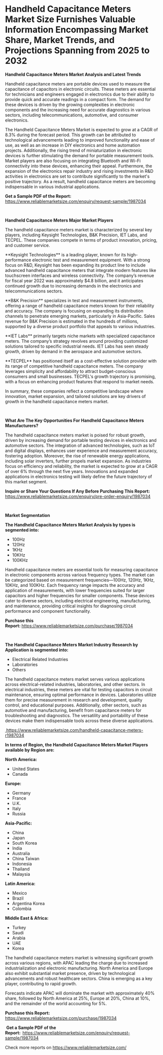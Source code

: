 <p><h1>Handheld Capacitance Meters Market Size Furnishes Valuable Information Encompassing Market Share, Market Trends, and Projections Spanning from 2025 to 2032</h1></p><p><strong>Handheld Capacitance Meters Market Analysis and Latest Trends</strong></p>
<p><p>Handheld capacitance meters are portable devices used to measure the capacitance of capacitors in electronic circuits. These meters are essential for technicians and engineers engaged in electronics due to their ability to provide quick and accurate readings in a compact form. The demand for these devices is driven by the growing complexities in electronic components and the increasing need for accurate diagnostics in various sectors, including telecommunications, automotive, and consumer electronics.</p><p>The Handheld Capacitance Meters Market is expected to grow at a CAGR of 8.3% during the forecast period. This growth can be attributed to technological advancements leading to improved functionality and ease of use, as well as an increase in DIY electronics and home automation projects. Additionally, the rising trend of miniaturization in electronic devices is further stimulating the demand for portable measurement tools. Market players are also focusing on integrating Bluetooth and Wi-Fi connectivity into these devices, enhancing their appeal. Furthermore, the expansion of the electronics repair industry and rising investments in R&D activities in electronics are set to contribute significantly to the market's positive trajectory. As a result, handheld capacitance meters are becoming indispensable in various industrial applications.</p></p>
<p><strong>Get a Sample PDF of the Report:&nbsp;</strong> <a href="https://www.reliablemarketsize.com/enquiry/request-sample/1987034?utm_campaign=2948&utm_medium=2&utm_source=Github&utm_content=ia&utm_term=07042025&utm_id=handheld-capacitance-meters">https://www.reliablemarketsize.com/enquiry/request-sample/1987034</a></p>
<p>&nbsp;</p>
<p><strong>Handheld Capacitance Meters Major Market Players</strong></p>
<p><p>The handheld capacitance meters market is characterized by several key players, including Keysight Technologies, B&K Precision, IET Labs, and TECPEL. These companies compete in terms of product innovation, pricing, and customer service.</p><p>**Keysight Technologies** is a leading player, known for its high-performance electronic test and measurement equipment. With a strong focus on R&D, Keysight has been expanding its product line to include advanced handheld capacitance meters that integrate modern features like touchscreen interfaces and wireless connectivity. The company’s revenue for fiscal year 2022 was approximately $4.8 billion, and it anticipates continued growth due to increasing demands in the electronics and telecommunications sectors.</p><p>**B&K Precision** specializes in test and measurement instruments, offering a range of handheld capacitance meters known for their reliability and accuracy. The company is focusing on expanding its distribution channels to penetrate emerging markets, particularly in Asia-Pacific. Sales revenue for B&K Precision is estimated in the hundreds of millions, supported by a diverse product portfolio that appeals to various industries.</p><p>**IET Labs** primarily targets niche markets with specialized capacitance meters. The company’s strategy revolves around providing customized solutions tailored to specific industrial needs. IET Labs has seen steady growth, driven by demand in the aerospace and automotive sectors.</p><p>**TECPEL** has positioned itself as a cost-effective solution provider with its range of competitive handheld capacitance meters. The company leverages simplicity and affordability to attract budget-conscious consumers and small businesses. TECPEL's growth trajectory is promising, with a focus on enhancing product features that respond to market needs.</p><p>In summary, these companies reflect a competitive landscape where innovation, market expansion, and tailored solutions are key drivers of growth in the handheld capacitance meters market.</p></p>
<p>&nbsp;</p>
<p><strong>What Are The Key Opportunities For Handheld Capacitance Meters Manufacturers?</strong></p>
<p><p>The handheld capacitance meters market is poised for robust growth, driven by increasing demand for portable testing devices in electronics and automotive sectors. The integration of advanced technologies, such as IoT and digital displays, enhances user experience and measurement accuracy, fostering adoption. Moreover, the rise of renewable energy applications, including solar inverters, further propels market expansion. As industries focus on efficiency and reliability, the market is expected to grow at a CAGR of over 6% through the next five years. Innovations and expanded applications in electronics testing will likely define the future trajectory of this market segment.</p></p>
<p><strong>Inquire or Share Your Questions If Any Before Purchasing This Report:</strong> <a href="https://www.reliablemarketsize.com/enquiry/pre-order-enquiry/1987034?utm_campaign=2948&utm_medium=2&utm_source=Github&utm_content=ia&utm_term=07042025&utm_id=handheld-capacitance-meters">https://www.reliablemarketsize.com/enquiry/pre-order-enquiry/1987034</a></p>
<p>&nbsp;</p>
<p><strong>Market Segmentation</strong></p>
<p><strong>The Handheld Capacitance Meters Market Analysis by types is segmented into:</strong></p>
<p><ul><li>100Hz</li><li>120Hz</li><li>1KHz</li><li>10KHz</li><li>100KHz</li></ul></p>
<p><p>Handheld capacitance meters are essential tools for measuring capacitance in electronic components across various frequency types. The market can be categorized based on measurement frequencies—100Hz, 120Hz, 1KHz, 10KHz, and 100KHz. Each frequency range impacts the accuracy and application of measurements, with lower frequencies suited for larger capacitors and higher frequencies for smaller components. These devices cater to diverse sectors, including electrical engineering, manufacturing, and maintenance, providing critical insights for diagnosing circuit performance and component functionality.</p></p>
<p><strong>Purchase this Report:&nbsp;</strong><a href="https://www.reliablemarketsize.com/purchase/1987034?utm_campaign=2948&utm_medium=2&utm_source=Github&utm_content=ia&utm_term=07042025&utm_id=handheld-capacitance-meters">https://www.reliablemarketsize.com/purchase/1987034</a></p>
<p>&nbsp;</p>
<p><strong>The Handheld Capacitance Meters Market Industry Research by Application is segmented into:</strong></p>
<p><ul><li>Electrical Related Industries</li><li>Laboratories</li><li>Others</li></ul></p>
<p><p>The handheld capacitance meters market serves various applications across electrical-related industries, laboratories, and other sectors. In electrical industries, these meters are vital for testing capacitors in circuit maintenance, ensuring optimal performance in devices. Laboratories utilize them for precise measurement in research and development, quality control, and educational purposes. Additionally, other sectors, such as automotive and manufacturing, benefit from capacitance meters for troubleshooting and diagnostics. The versatility and portability of these devices make them indispensable tools across these diverse applications.</p></p>
<p><a href="https://www.reliablemarketsize.com/handheld-capacitance-meters-r1987034?utm_campaign=2948&utm_medium=2&utm_source=Github&utm_content=ia&utm_term=07042025&utm_id=handheld-capacitance-meters">&nbsp;https://www.reliablemarketsize.com/handheld-capacitance-meters-r1987034</a></p>
<p><strong>In terms of Region, the Handheld Capacitance Meters Market Players available by Region are:</strong></p>
<p>
    <p> <strong> North America: </strong>
        <ul>
            <li>United States</li>
            <li>Canada</li>
        </ul>
        </p> 
    <p> <strong> Europe: </strong>
        <ul>
            <li>Germany</li>
            <li>France</li>
            <li>U.K.</li>
            <li>Italy</li>
            <li>Russia</li>
        </ul>
        </p> 
    <p> <strong> Asia-Pacific: </strong>
        <ul>
            <li>China</li>
            <li>Japan</li>
            <li>South Korea</li>
            <li>India</li>
            <li>Australia</li>
            <li>China Taiwan</li>
            <li>Indonesia</li>
            <li>Thailand</li>
            <li>Malaysia</li>
        </ul>
        </p> 
    <p> <strong> Latin America: </strong>
        <ul>
            <li>Mexico</li>
            <li>Brazil</li>
            <li>Argentina Korea</li>
            <li>Colombia</li>
        </ul>
        </p> 
    <p> <strong> Middle East & Africa: </strong>
        <ul>
            <li>Turkey</li>
            <li>Saudi</li>
            <li>Arabia</li>
            <li>UAE</li>
            <li>Korea</li>
        </ul>
    </p>
    </p>
<p><p>The handheld capacitance meters market is witnessing significant growth across various regions, with APAC leading the charge due to increased industrialization and electronic manufacturing. North America and Europe also exhibit substantial market presence, driven by technological advancements and robust healthcare sectors. China is emerging as a key player, contributing to rapid growth. </p><p>Forecasts indicate APAC will dominate the market with approximately 40% share, followed by North America at 25%, Europe at 20%, China at 10%, and the remainder of the world accounting for 5%.</p></p>
<p><strong>Purchase this Report: </strong><a href="https://www.reliablemarketsize.com/purchase/1987034?utm_campaign=2948&utm_medium=2&utm_source=Github&utm_content=ia&utm_term=07042025&utm_id=handheld-capacitance-meters">https://www.reliablemarketsize.com/purchase/1987034</a></p>
<p>&nbsp;<strong>Get a Sample PDF of the Report:&nbsp;&nbsp;</strong><a href="https://www.reliablemarketsize.com/enquiry/request-sample/1987034?utm_campaign=2948&utm_medium=2&utm_source=Github&utm_content=ia&utm_term=07042025&utm_id=handheld-capacitance-meters">https://www.reliablemarketsize.com/enquiry/request-sample/1987034</a></p>
<p><strong></strong></p>
<p>Check more reports on <a href="https://www.reliablemarketsize.com/?utm_campaign=2948&utm_medium=2&utm_source=Github&utm_content=ia&utm_term=07042025&utm_id=handheld-capacitance-meters">https://www.reliablemarketsize.com/</a></p>